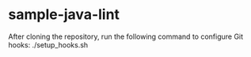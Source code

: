 # sample-java-lint
 
After cloning the repository, run the following command to configure Git hooks:
./setup_hooks.sh





